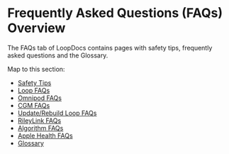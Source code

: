 # Frequently Asked Questions (FAQs) Overview

The FAQs tab of LoopDocs contains pages with safety tips, frequently asked questions and the Glossary.

Map to this section:

* [Safety Tips](../faqs/safety-faqs.md)
* [Loop FAQs](../faqs/FAQs.md)
* [Omnipod FAQs](../faqs/omnipod-faqs.md)
* [CGM FAQs](../faqs/cgm-faqs.md)
* [Update/Rebuild Loop FAQs](../faqs/update-faqs.md)
* [RileyLink FAQs](../faqs/rileylink-faqs.md)
* [Algorithm FAQs](../faqs/algorithm-faqs.md)
* [Apple Health FAQs](../faqs/apple-health-faqs.md)
* [Glossary](../faqs/glossary.md)
